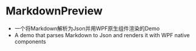 # MarkdownPreview
* 一个将Markdown解析为Json并用WPF原生组件渲染的Demo
* A demo that parses Markdown to Json and renders it with WPF native components
